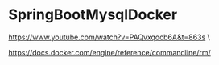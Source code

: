 # SpringBootMysqlDocker
https://www.youtube.com/watch?v=PAQvxqocb6A&t=863s \

https://docs.docker.com/engine/reference/commandline/rm/
